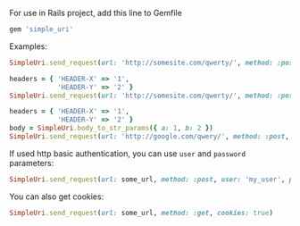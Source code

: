 For use in Rails project, add this line to Gemfile
```ruby
gem 'simple_uri'
```

Examples:

```ruby
SimpleUri.send_request(url: 'http://somesite.com/qwerty/', method: :post)
```

```ruby
headers = { 'HEADER-X' => '1',
            'HEADER-Y' => '2' }
SimpleUri.send_request(url: 'http://somesite.com/qwerty/', method: :post, req_body: 'a=1', req_headers: headers)
```

```ruby
headers = { 'HEADER-X' => '1',
            'HEADER-Y' => '2' }
body = SimpleUri.body_to_str_params({ a: 1, b: 2 })
SimpleUri.send_request(url: 'http://google.com/qwery/', method: :post, req_body: body, req_headers: headers)
```


If used http basic authentication, you can use `user` and `password` parameters:
```ruby
SimpleUri.send_request(url: some_url, method: :post, user: 'my_user', password: 'my_password')
```

You can also get cookies:
```ruby
SimpleUri.send_request(url: some_url, method: :get, cookies: true)
```
